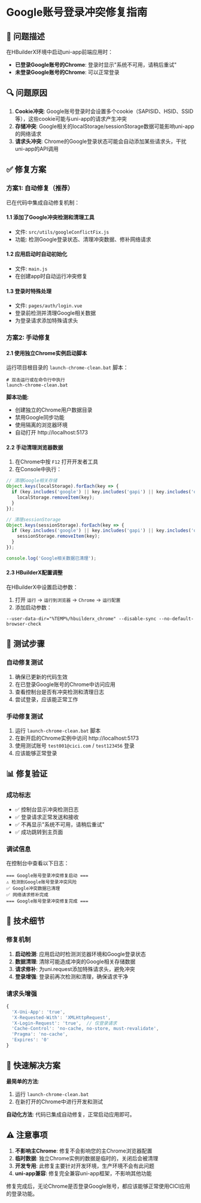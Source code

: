 # Google账号登录冲突修复指南

## 🎯 问题描述

在HBuilderX环境中启动uni-app前端应用时：
- **已登录Google账号的Chrome**: 登录时显示"系统不可用，请稍后重试"
- **未登录Google账号的Chrome**: 可以正常登录

## 🔍 问题原因

1. **Cookie冲突**: Google账号登录时会设置多个cookie（SAPISID、HSID、SSID等），这些cookie可能与uni-app的请求产生冲突
2. **存储冲突**: Google相关的localStorage/sessionStorage数据可能影响uni-app的网络请求
3. **请求头冲突**: Chrome的Google登录状态可能会自动添加某些请求头，干扰uni-app的API调用

## ✅ 修复方案

### 方案1: 自动修复（推荐）

已在代码中集成自动修复机制：

#### 1.1 添加了Google冲突检测和清理工具
- 文件: `src/utils/googleConflictFix.js`
- 功能: 检测Google登录状态、清理冲突数据、修补网络请求

#### 1.2 应用启动时自动初始化
- 文件: `main.js`
- 在创建app时自动运行冲突修复

#### 1.3 登录时特殊处理
- 文件: `pages/auth/login.vue`
- 登录前检测并清理Google相关数据
- 为登录请求添加特殊请求头

### 方案2: 手动修复

#### 2.1 使用独立Chrome实例启动脚本
运行项目根目录的 `launch-chrome-clean.bat` 脚本：

```batch
# 双击运行或在命令行中执行
launch-chrome-clean.bat
```

**脚本功能**:
- 创建独立的Chrome用户数据目录
- 禁用Google同步功能
- 使用隔离的浏览器环境
- 自动打开 http://localhost:5173

#### 2.2 手动清理浏览器数据
1. 在Chrome中按 `F12` 打开开发者工具
2. 在Console中执行：
```javascript
// 清理Google相关存储
Object.keys(localStorage).forEach(key => {
  if (key.includes('google') || key.includes('gapi') || key.includes('oauth')) {
    localStorage.removeItem(key);
  }
});

// 清理sessionStorage
Object.keys(sessionStorage).forEach(key => {
  if (key.includes('google') || key.includes('gapi') || key.includes('oauth')) {
    sessionStorage.removeItem(key);
  }
});

console.log('Google相关数据已清理');
```

#### 2.3 HBuilderX配置调整
在HBuilderX中设置启动参数：
1. 打开 `运行` -> `运行到浏览器` -> `Chrome` -> `运行配置`
2. 添加启动参数：
```
--user-data-dir="%TEMP%/hbuilderx_chrome" --disable-sync --no-default-browser-check
```

## 🧪 测试步骤

### 自动修复测试
1. 确保已更新的代码生效
2. 在已登录Google账号的Chrome中访问应用
3. 查看控制台是否有冲突检测和清理日志
4. 尝试登录，应该能正常工作

### 手动修复测试
1. 运行 `launch-chrome-clean.bat` 脚本
2. 在新开启的Chrome实例中访问 http://localhost:5173
3. 使用测试账号 `test001@cici.com` / `test123456` 登录
4. 应该能够正常登录

## 📊 修复验证

### 成功标志
- ✅ 控制台显示冲突检测日志
- ✅ 登录请求正常发送和接收
- ✅ 不再显示"系统不可用，请稍后重试"
- ✅ 成功跳转到主页面

### 调试信息
在控制台中查看以下日志：
```
=== Google账号登录冲突修复启动 ===
⚠️ 检测到Google账号登录冲突风险
✅ Google冲突数据已清理
✅ 网络请求修补完成
=== Google账号登录冲突修复完成 ===
```

## 🔧 技术细节

### 修复机制
1. **启动检测**: 应用启动时检测浏览器环境和Google登录状态
2. **数据清理**: 清除可能造成冲突的Google相关存储数据
3. **请求修补**: 为uni.request添加特殊请求头，避免冲突
4. **登录增强**: 登录前再次检测和清理，确保请求干净

### 请求头增强
```javascript
{
  'X-Uni-App': 'true',
  'X-Requested-With': 'XMLHttpRequest',
  'X-Login-Request': 'true',  // 仅登录请求
  'Cache-Control': 'no-cache, no-store, must-revalidate',
  'Pragma': 'no-cache',
  'Expires': '0'
}
```

## 🚀 快速解决方案

**最简单的方法**:
1. 运行 `launch-chrome-clean.bat`
2. 在新打开的Chrome中进行开发和测试

**自动化方法**:
代码已集成自动修复，正常启动应用即可。

## ⚠️ 注意事项

1. **不影响主Chrome**: 修复不会影响您的主Chrome浏览器配置
2. **临时数据**: 独立Chrome实例的数据是临时的，关闭后会被清理
3. **开发专用**: 此修复主要针对开发环境，生产环境不会有此问题
4. **uni-app兼容**: 修复完全兼容uni-app框架，不影响其他功能

修复完成后，无论Chrome是否登录Google账号，都应该能够正常使用CICI应用的登录功能。
